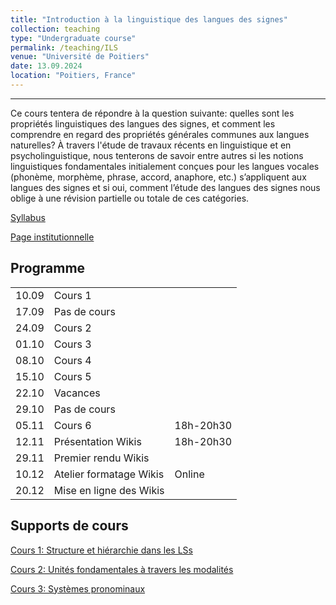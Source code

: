 ```yaml
---
title: "Introduction à la linguistique des langues des signes"
collection: teaching
type: "Undergraduate course"
permalink: /teaching/ILS
venue: "Université de Poitiers"
date: 13.09.2024
location: "Poitiers, France"
---
```


-----------------------------------------------------------------------------------------------

Ce cours tentera de répondre à la question suivante: quelles sont les propriétés linguistiques des langues des signes, et comment les comprendre en regard des propriétés générales communes aux langues naturelles? À travers l'étude de travaux récents en linguistique et en psycholinguistique, nous tenterons de savoir entre autres si les notions linguistiques fondamentales initialement conçues pour les langues vocales (phonème, morphème, phrase, accord, anaphore, etc.) s’appliquent aux langues des signes et si oui, comment l’étude des langues des signes nous oblige à une révision partielle ou totale de ces catégories.

[Syllabus](./ils/Syllabus_LSF.pdf)

[Page institutionnelle](https://updago.univ-poitiers.fr/course/view.php?id=5881)

## Programme

|   |                  |  |
|---|------------------|--|
| 10.09 | Cours 1      | |
| 17.09 | Pas de cours | |
| 24.09 | Cours 2      | |
| 01.10 | Cours 3      | |
| 08.10 | Cours 4      | |
| 15.10 | Cours 5      | |
| 22.10 | Vacances     | |
| 29.10 | Pas de cours | |
| 05.11 | Cours 6 | 18h-20h30 |
| 12.11 | Présentation Wikis  | 18h-20h30 |
| 29.11 | Premier rendu Wikis  |  |
| 10.12 | Atelier formatage Wikis  | Online |
| 20.12 | Mise en ligne des Wikis  | |


## Supports de cours

[Cours 1: Structure et hiérarchie dans les LSs](./ils/Poitiers_LSF_Cours1.pdf)

[Cours 2: Unités fondamentales à travers les modalités](./ils/Poitiers_LSF_Cours2.pdf)

[Cours 3: Systèmes pronominaux](./ils/Poitiers_LSF_Cours3.pdf)




